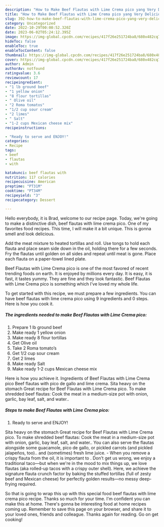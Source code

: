 ```yaml
---
description: "How to Make Beef Flautas with Lime Crema pico yang Very Delicious}"
title: "How to Make Beef Flautas with Lime Crema pico yang Very Delicious}"
slug: 392-how-to-make-beef-flautas-with-lime-crema-pico-yang-very-delicious
category: Uncategorized
date: 2022-10-29T00:00:52.320Z
date: 2023-06-02T05:24:12.395Z
image: https://img-global.cpcdn.com/recipes/417f26e251724ba8/680x482cq70/beef-flautas-with-lime-crema-pico-recipe-main-photo.jpg
hideToc: false
enableToc: true
enableTocContent: false
thumbnail: https://img-global.cpcdn.com/recipes/417f26e251724ba8/680x482cq70/beef-flautas-with-lime-crema-pico-recipe-main-photo.jpg
cover: https://img-global.cpcdn.com/recipes/417f26e251724ba8/680x482cq70/beef-flautas-with-lime-crema-pico-recipe-main-photo.jpg
author: Admin
authorAv: notfound
ratingvalue: 3.6
reviewcount: 17
recipeingredient:
- "1 lb ground beef"
- "1 yellow onion"
- "8 flour tortillas"
- " Olive oil"
- "2 Roma tomatos"
- "1/2 cup sour cream"
- "2 limes"
- " Salt"
- "1-2 cups Mexican cheese mix"
recipeinstructions:

- "Ready to serve and ENJOY!"
categories:
- Recipe
tags:
- beef
- flautas
- with

katakunci: beef flautas with 
nutrition: 117 calories
recipecuisine: American
preptime: "PT31M"
cooktime: "PT34M"
recipeyield: "3"
recipecategory: Dessert

---
```



Hello everybody, it is Brad, welcome to our recipe page. Today, we're going to make a distinctive dish, beef flautas with lime crema pico. One of my favorites food recipes. This time, I will make it a bit unique. This is gonna smell and look delicious.

Add the meat mixture to heated tortillas and roll. Use tongs to hold each flauta and place seam side down in the oil, holding there for a few seconds. Fry the flautas until golden on all sides and repeat until meat is gone. Place each flauta on a paper-towel lined plate.

Beef Flautas with Lime Crema pico is one of the most favored of recent trending foods on earth. It is enjoyed by millions every day. It is easy, it is fast, it tastes yummy. They are fine and they look fantastic. Beef Flautas with Lime Crema pico is something which I've loved my whole life.


To get started with this recipe, we must prepare a few ingredients. You can have beef flautas with lime crema pico using 9 ingredients and 0 steps. Here is how you cook it.

<!--inarticleads1-->

##### The ingredients needed to make Beef Flautas with Lime Crema pico:

1. Prepare 1 lb ground beef
1. Make ready 1 yellow onion
1. Make ready 8 flour tortillas
1. Get  Olive oil
1. Take 2 Roma tomato’s
1. Get 1/2 cup sour cream
1. Get 2 limes
1. Make ready  Salt
1. Make ready 1-2 cups Mexican cheese mix


Here is how you achieve it. Ingredients of Beef Flautas with Lime Crema pico Beef flautas with pico de gallo and lime crema. Sita heavy on the stomach Great recipe for Beef Flautas with Lime Crema pico. To make shredded beef flautas: Cook the meat in a medium-size pot with onion, garlic, bay leaf, salt, and water.. 

<!--inarticleads2-->

##### Steps to make Beef Flautas with Lime Crema pico:


1. Ready to serve and ENJOY!

Sita heavy on the stomach Great recipe for Beef Flautas with Lime Crema pico. To make shredded beef flautas: Cook the meat in a medium-size pot with onion, garlic, bay leaf, salt, and water.. You can also serve the flautas alongside some guacamole, pico de gallo, or pickled carrots (and pickled jalapeños, too).. and (sometimes) fresh lime juice. - When you remove a crispy flauta from the oil, it is important to . Don&#39;t get us wrong, we enjoy a traditional taco—but when we&#39;re in the mood to mix things up, we love flautas (aka rolled-up tacos with a crispy outer shell). Here, we achieve the signature flauta crunch factor by baking the stuffed tortillas (full of zesty beef and Mexican cheese) for perfectly golden results—no messy deep-frying required. 

So that is going to wrap this up with this special food beef flautas with lime crema pico recipe. Thanks so much for your time. I'm confident you can make this at home. There's gonna be interesting food at home recipes coming up. Remember to save this page on your browser, and share it to your loved ones, friends and colleague. Thanks again for reading. Go on get cooking!
